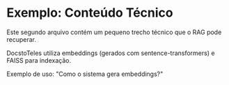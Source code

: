 # Exemplo: Conteúdo Técnico

Este segundo arquivo contém um pequeno trecho técnico que o RAG pode recuperar.

DocstoTeles utiliza embeddings (gerados com sentence-transformers) e FAISS para indexação.

Exemplo de uso: "Como o sistema gera embeddings?"
